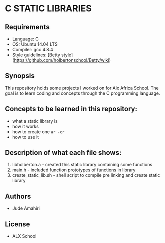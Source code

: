 # C STATIC LIBRARIES

## Requirements
* Language: C
* OS: Ubuntu 14.04 LTS
* Compiler: gcc 4.8.4
* Style guidelines: [Betty style] (https://github.com/holbertonschool/Betty/wiki)

## Synopsis
This repository holds some projects I worked on for Alx Africa School. The goal is to learn coding and concepts through the C programming language.

## Concepts to be learned in this repository:
* what a static library is
* how it works
* how to create one `ar -cr`
* how to use it

## Description of what each file shows:
1. libholberton.a - created this static library containing some functions
2. main.h - included function prototypes of functions in library
3. create_static_lib.sh - shell script to compile pre linking and create static library

## Authors
* Jude Amahiri

## License
* ALX School
